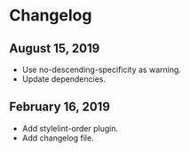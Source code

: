 # Changelog

## August 15, 2019

- Use no-descending-specificity as warning.
- Update dependencies.

## February 16, 2019

- Add stylelint-order plugin.
- Add changelog file.
